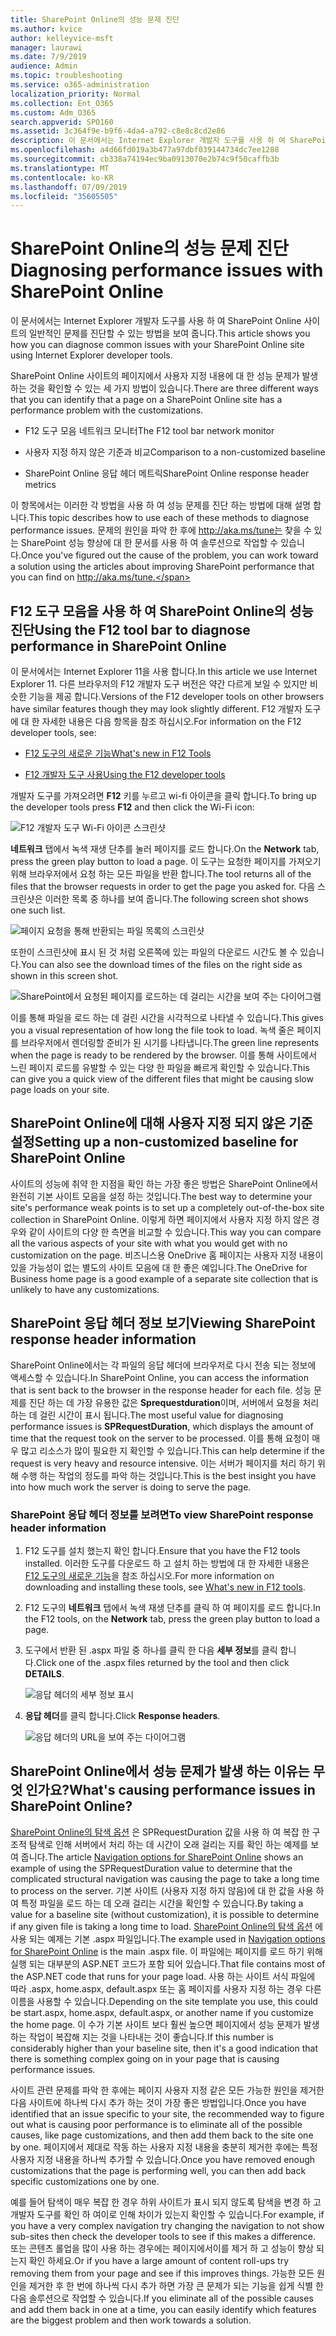 ```yaml
---
title: SharePoint Online의 성능 문제 진단
ms.author: kvice
author: kelleyvice-msft
manager: laurawi
ms.date: 7/9/2019
audience: Admin
ms.topic: troubleshooting
ms.service: o365-administration
localization_priority: Normal
ms.collection: Ent_O365
ms.custom: Adm_O365
search.appverid: SPO160
ms.assetid: 3c364f9e-b9f6-4da4-a792-c8e8c8cd2e86
description: 이 문서에서는 Internet Explorer 개발자 도구를 사용 하 여 SharePoint Online 사이트의 일반적인 문제를 진단할 수 있는 방법을 보여 줍니다.
ms.openlocfilehash: a4d66fd019a3b477a97dbf039144734dc7ee1288
ms.sourcegitcommit: cb338a74194ec9ba0913070e2b74c9f50caffb3b
ms.translationtype: MT
ms.contentlocale: ko-KR
ms.lasthandoff: 07/09/2019
ms.locfileid: "35605505"
---
```

# <a name="diagnosing-performance-issues-with-sharepoint-online"></a><span data-ttu-id="fe5aa-103">SharePoint Online의 성능 문제 진단</span><span class="sxs-lookup"><span data-stu-id="fe5aa-103">Diagnosing performance issues with SharePoint Online</span></span>

<span data-ttu-id="fe5aa-104">이 문서에서는 Internet Explorer 개발자 도구를 사용 하 여 SharePoint Online 사이트의 일반적인 문제를 진단할 수 있는 방법을 보여 줍니다.</span><span class="sxs-lookup"><span data-stu-id="fe5aa-104">This article shows you how you can diagnose common issues with your SharePoint Online site using Internet Explorer developer tools.</span></span>
  
<span data-ttu-id="fe5aa-105">SharePoint Online 사이트의 페이지에서 사용자 지정 내용에 대 한 성능 문제가 발생 하는 것을 확인할 수 있는 세 가지 방법이 있습니다.</span><span class="sxs-lookup"><span data-stu-id="fe5aa-105">There are three different ways that you can identify that a page on a SharePoint Online site has a performance problem with the customizations.</span></span>
  
- <span data-ttu-id="fe5aa-106">F12 도구 모음 네트워크 모니터</span><span class="sxs-lookup"><span data-stu-id="fe5aa-106">The F12 tool bar network monitor</span></span>

- <span data-ttu-id="fe5aa-107">사용자 지정 하지 않은 기준과 비교</span><span class="sxs-lookup"><span data-stu-id="fe5aa-107">Comparison to a non-customized baseline</span></span>

- <span data-ttu-id="fe5aa-108">SharePoint Online 응답 헤더 메트릭</span><span class="sxs-lookup"><span data-stu-id="fe5aa-108">SharePoint Online response header metrics</span></span>

<span data-ttu-id="fe5aa-109">이 항목에서는 이러한 각 방법을 사용 하 여 성능 문제를 진단 하는 방법에 대해 설명 합니다.</span><span class="sxs-lookup"><span data-stu-id="fe5aa-109">This topic describes how to use each of these methods to diagnose performance issues.</span></span> <span data-ttu-id="fe5aa-110">문제의 원인을 파악 한 후에 http://aka.ms/tune는 찾을 수 있는 SharePoint 성능 향상에 대 한 문서를 사용 하 여 솔루션으로 작업할 수 있습니다.</span><span class="sxs-lookup"><span data-stu-id="fe5aa-110">Once you've figured out the cause of the problem, you can work toward a solution using the articles about improving SharePoint performance that you can find on http://aka.ms/tune.</span></span>
  
## <a name="using-the-f12-tool-bar-to-diagnose-performance-in-sharepoint-online"></a><span data-ttu-id="fe5aa-111">F12 도구 모음을 사용 하 여 SharePoint Online의 성능 진단</span><span class="sxs-lookup"><span data-stu-id="fe5aa-111">Using the F12 tool bar to diagnose performance in SharePoint Online</span></span>
<span data-ttu-id="fe5aa-112"><a name="F12ToolInfo"> </a></span><span class="sxs-lookup"><span data-stu-id="fe5aa-112"></span></span>

<span data-ttu-id="fe5aa-113">이 문서에서는 Internet Explorer 11을 사용 합니다.</span><span class="sxs-lookup"><span data-stu-id="fe5aa-113">In this article we use Internet Explorer 11.</span></span> <span data-ttu-id="fe5aa-114">다른 브라우저의 F12 개발자 도구 버전은 약간 다르게 보일 수 있지만 비슷한 기능을 제공 합니다.</span><span class="sxs-lookup"><span data-stu-id="fe5aa-114">Versions of the F12 developer tools on other browsers have similar features though they may look slightly different.</span></span> <span data-ttu-id="fe5aa-115">F12 개발자 도구에 대 한 자세한 내용은 다음 항목을 참조 하십시오.</span><span class="sxs-lookup"><span data-stu-id="fe5aa-115">For information on the F12 developer tools, see:</span></span>
  
- [<span data-ttu-id="fe5aa-116">F12 도구의 새로운 기능</span><span class="sxs-lookup"><span data-stu-id="fe5aa-116">What's new in F12 Tools</span></span>](https://go.microsoft.com/fwlink/p/?LinkId=522545)

- [<span data-ttu-id="fe5aa-117">F12 개발자 도구 사용</span><span class="sxs-lookup"><span data-stu-id="fe5aa-117">Using the F12 developer tools</span></span>](https://go.microsoft.com/fwlink/p/?LinkId=522546)

<span data-ttu-id="fe5aa-118">개발자 도구를 가져오려면 **F12** 키를 누르고 wi-fi 아이콘을 클릭 합니다.</span><span class="sxs-lookup"><span data-stu-id="fe5aa-118">To bring up the developer tools press **F12** and then click the Wi-Fi icon:</span></span>
  
![F12 개발자 도구 Wi-Fi 아이콘 스크린샷](media/27acacbb-5688-459a-aa2f-5c8c5f17b76e.png)
  
<span data-ttu-id="fe5aa-120">**네트워크** 탭에서 녹색 재생 단추를 눌러 페이지를 로드 합니다.</span><span class="sxs-lookup"><span data-stu-id="fe5aa-120">On the **Network** tab, press the green play button to load a page.</span></span> <span data-ttu-id="fe5aa-121">이 도구는 요청한 페이지를 가져오기 위해 브라우저에서 요청 하는 모든 파일을 반환 합니다.</span><span class="sxs-lookup"><span data-stu-id="fe5aa-121">The tool returns all of the files that the browser requests in order to get the page you asked for.</span></span> <span data-ttu-id="fe5aa-122">다음 스크린샷은 이러한 목록 중 하나를 보여 줍니다.</span><span class="sxs-lookup"><span data-stu-id="fe5aa-122">The following screen shot shows one such list.</span></span>
  
![페이지 요청을 통해 반환되는 파일 목록의 스크린샷](media/247a9422-76da-4b0c-bed3-ce77b05e4560.png)
  
<span data-ttu-id="fe5aa-124">또한이 스크린샷에 표시 된 것 처럼 오른쪽에 있는 파일의 다운로드 시간도 볼 수 있습니다.</span><span class="sxs-lookup"><span data-stu-id="fe5aa-124">You can also see the download times of the files on the right side as shown in this screen shot.</span></span>
  
![SharePoint에서 요청된 페이지를 로드하는 데 걸리는 시간을 보여 주는 다이어그램](media/d71ad1fa-9018-4fae-82eb-c1838e7db0ff.png)
  
<span data-ttu-id="fe5aa-126">이를 통해 파일을 로드 하는 데 걸린 시간을 시각적으로 나타낼 수 있습니다.</span><span class="sxs-lookup"><span data-stu-id="fe5aa-126">This gives you a visual representation of how long the file took to load.</span></span> <span data-ttu-id="fe5aa-127">녹색 줄은 페이지를 브라우저에서 렌더링할 준비가 된 시기를 나타냅니다.</span><span class="sxs-lookup"><span data-stu-id="fe5aa-127">The green line represents when the page is ready to be rendered by the browser.</span></span> <span data-ttu-id="fe5aa-128">이를 통해 사이트에서 느린 페이지 로드를 유발할 수 있는 다양 한 파일을 빠르게 확인할 수 있습니다.</span><span class="sxs-lookup"><span data-stu-id="fe5aa-128">This can give you a quick view of the different files that might be causing slow page loads on your site.</span></span>
  
## <a name="setting-up-a-non-customized-baseline-for-sharepoint-online"></a><span data-ttu-id="fe5aa-129">SharePoint Online에 대해 사용자 지정 되지 않은 기준 설정</span><span class="sxs-lookup"><span data-stu-id="fe5aa-129">Setting up a non-customized baseline for SharePoint Online</span></span>
<span data-ttu-id="fe5aa-130"><a name="F12ToolInfo"> </a></span><span class="sxs-lookup"><span data-stu-id="fe5aa-130"></span></span>

<span data-ttu-id="fe5aa-131">사이트의 성능에 취약 한 지점을 확인 하는 가장 좋은 방법은 SharePoint Online에서 완전히 기본 사이트 모음을 설정 하는 것입니다.</span><span class="sxs-lookup"><span data-stu-id="fe5aa-131">The best way to determine your site's performance weak points is to set up a completely out-of-the-box site collection in SharePoint Online.</span></span> <span data-ttu-id="fe5aa-132">이렇게 하면 페이지에서 사용자 지정 하지 않은 경우와 같이 사이트의 다양 한 측면을 비교할 수 있습니다.</span><span class="sxs-lookup"><span data-stu-id="fe5aa-132">This way you can compare all the various aspects of your site with what you would get with no customization on the page.</span></span> <span data-ttu-id="fe5aa-133">비즈니스용 OneDrive 홈 페이지는 사용자 지정 내용이 있을 가능성이 없는 별도의 사이트 모음에 대 한 좋은 예입니다.</span><span class="sxs-lookup"><span data-stu-id="fe5aa-133">The OneDrive for Business home page is a good example of a separate site collection that is unlikely to have any customizations.</span></span>
  
## <a name="viewing-sharepoint-response-header-information"></a><span data-ttu-id="fe5aa-134">SharePoint 응답 헤더 정보 보기</span><span class="sxs-lookup"><span data-stu-id="fe5aa-134">Viewing SharePoint response header information</span></span>
<span data-ttu-id="fe5aa-135"><a name="F12ToolInfo"> </a></span><span class="sxs-lookup"><span data-stu-id="fe5aa-135"></span></span>

<span data-ttu-id="fe5aa-136">SharePoint Online에서는 각 파일의 응답 헤더에 브라우저로 다시 전송 되는 정보에 액세스할 수 있습니다.</span><span class="sxs-lookup"><span data-stu-id="fe5aa-136">In SharePoint Online, you can access the information that is sent back to the browser in the response header for each file.</span></span> <span data-ttu-id="fe5aa-137">성능 문제를 진단 하는 데 가장 유용한 값은 **Sprequestduration**이며, 서버에서 요청을 처리 하는 데 걸린 시간이 표시 됩니다.</span><span class="sxs-lookup"><span data-stu-id="fe5aa-137">The most useful value for diagnosing performance issues is **SPRequestDuration**, which displays the amount of time that the request took on the server to be processed.</span></span> <span data-ttu-id="fe5aa-138">이를 통해 요청이 매우 많고 리소스가 많이 필요한 지 확인할 수 있습니다.</span><span class="sxs-lookup"><span data-stu-id="fe5aa-138">This can help determine if the request is very heavy and resource intensive.</span></span> <span data-ttu-id="fe5aa-139">이는 서버가 페이지를 처리 하기 위해 수행 하는 작업의 정도를 파악 하는 것입니다.</span><span class="sxs-lookup"><span data-stu-id="fe5aa-139">This is the best insight you have into how much work the server is doing to serve the page.</span></span>

### <a name="to-view-sharepoint-response-header-information"></a><span data-ttu-id="fe5aa-140">SharePoint 응답 헤더 정보를 보려면</span><span class="sxs-lookup"><span data-stu-id="fe5aa-140">To view SharePoint response header information</span></span>
  
1. <span data-ttu-id="fe5aa-141">F12 도구를 설치 했는지 확인 합니다.</span><span class="sxs-lookup"><span data-stu-id="fe5aa-141">Ensure that you have the F12 tools installed.</span></span> <span data-ttu-id="fe5aa-142">이러한 도구를 다운로드 하 고 설치 하는 방법에 대 한 자세한 내용은 [F12 도구의 새로운 기능](https://go.microsoft.com/fwlink/p/?LinkId=522545)을 참조 하십시오.</span><span class="sxs-lookup"><span data-stu-id="fe5aa-142">For more information on downloading and installing these tools, see [What's new in F12 tools](https://go.microsoft.com/fwlink/p/?LinkId=522545).</span></span>

2. <span data-ttu-id="fe5aa-143">F12 도구의 **네트워크** 탭에서 녹색 재생 단추를 클릭 하 여 페이지를 로드 합니다.</span><span class="sxs-lookup"><span data-stu-id="fe5aa-143">In the F12 tools, on the **Network** tab, press the green play button to load a page.</span></span>

3. <span data-ttu-id="fe5aa-144">도구에서 반환 된 .aspx 파일 중 하나를 클릭 한 다음 **세부 정보**를 클릭 합니다.</span><span class="sxs-lookup"><span data-stu-id="fe5aa-144">Click one of the .aspx files returned by the tool and then click **DETAILS**.</span></span>

    ![응답 헤더의 세부 정보 표시](media/1f8a044a-caf8-4613-be2b-7e064141ac8a.png)
  
4. <span data-ttu-id="fe5aa-146">**응답 헤더**를 클릭 합니다.</span><span class="sxs-lookup"><span data-stu-id="fe5aa-146">Click **Response headers**.</span></span>

    ![응답 헤더의 URL을 보여 주는 다이어그램](media/efc7076e-447e-447e-882a-ae3aa721e2c3.png)
  
## <a name="whats-causing-performance-issues-in-sharepoint-online"></a><span data-ttu-id="fe5aa-148">SharePoint Online에서 성능 문제가 발생 하는 이유는 무엇 인가요?</span><span class="sxs-lookup"><span data-stu-id="fe5aa-148">What's causing performance issues in SharePoint Online?</span></span>
<span data-ttu-id="fe5aa-149"><a name="F12ToolInfo"> </a></span><span class="sxs-lookup"><span data-stu-id="fe5aa-149"></span></span>

<span data-ttu-id="fe5aa-150">[SharePoint Online의 탐색 옵션](navigation-options-for-sharepoint-online.md) 은 SPRequestDuration 값을 사용 하 여 복잡 한 구조적 탐색로 인해 서버에서 처리 하는 데 시간이 오래 걸리는 지를 확인 하는 예제를 보여 줍니다.</span><span class="sxs-lookup"><span data-stu-id="fe5aa-150">The article [Navigation options for SharePoint Online](navigation-options-for-sharepoint-online.md) shows an example of using the SPRequestDuration value to determine that the complicated structural navigation was causing the page to take a long time to process on the server.</span></span> <span data-ttu-id="fe5aa-151">기본 사이트 (사용자 지정 하지 않음)에 대 한 값을 사용 하 여 특정 파일을 로드 하는 데 오래 걸리는 시간을 확인할 수 있습니다.</span><span class="sxs-lookup"><span data-stu-id="fe5aa-151">By taking a value for a baseline site (without customization), it is possible to determine if any given file is taking a long time to load.</span></span> <span data-ttu-id="fe5aa-152">[SharePoint Online의 탐색 옵션](navigation-options-for-sharepoint-online.md) 에 사용 되는 예제는 기본 .aspx 파일입니다.</span><span class="sxs-lookup"><span data-stu-id="fe5aa-152">The example used in [Navigation options for SharePoint Online](navigation-options-for-sharepoint-online.md) is the main .aspx file.</span></span> <span data-ttu-id="fe5aa-153">이 파일에는 페이지를 로드 하기 위해 실행 되는 대부분의 ASP.NET 코드가 포함 되어 있습니다.</span><span class="sxs-lookup"><span data-stu-id="fe5aa-153">That file contains most of the ASP.NET code that runs for your page load.</span></span> <span data-ttu-id="fe5aa-154">사용 하는 사이트 서식 파일에 따라 .aspx, home.aspx, default.aspx 또는 홈 페이지를 사용자 지정 하는 경우 다른 이름을 사용할 수 있습니다.</span><span class="sxs-lookup"><span data-stu-id="fe5aa-154">Depending on the site template you use, this could be start.aspx, home.aspx, default.aspx, or another name if you customize the home page.</span></span> <span data-ttu-id="fe5aa-155">이 수가 기본 사이트 보다 훨씬 높으면 페이지에서 성능 문제가 발생 하는 작업이 복잡해 지는 것을 나타내는 것이 좋습니다.</span><span class="sxs-lookup"><span data-stu-id="fe5aa-155">If this number is considerably higher than your baseline site, then it's a good indication that there is something complex going on in your page that is causing performance issues.</span></span>
  
<span data-ttu-id="fe5aa-156">사이트 관련 문제를 파악 한 후에는 페이지 사용자 지정 같은 모든 가능한 원인을 제거한 다음 사이트에 하나씩 다시 추가 하는 것이 가장 좋은 방법입니다.</span><span class="sxs-lookup"><span data-stu-id="fe5aa-156">Once you have identified that an issue specific to your site, the recommended way to figure out what is causing poor performance is to eliminate all of the possible causes, like page customizations, and then add them back to the site one by one.</span></span> <span data-ttu-id="fe5aa-157">페이지에서 제대로 작동 하는 사용자 지정 내용을 충분히 제거한 후에는 특정 사용자 지정 내용을 하나씩 추가할 수 있습니다.</span><span class="sxs-lookup"><span data-stu-id="fe5aa-157">Once you have removed enough customizations that the page is performing well, you can then add back specific customizations one by one.</span></span>
  
<span data-ttu-id="fe5aa-158">예를 들어 탐색이 매우 복잡 한 경우 하위 사이트가 표시 되지 않도록 탐색을 변경 하 고 개발자 도구를 확인 하 여이로 인해 차이가 있는지 확인할 수 있습니다.</span><span class="sxs-lookup"><span data-stu-id="fe5aa-158">For example, if you have a very complex navigation try changing the navigation to not show sub-sites then check the developer tools to see if this makes a difference.</span></span> <span data-ttu-id="fe5aa-159">또는 콘텐츠 롤업을 많이 사용 하는 경우에는 페이지에서이를 제거 하 고 성능이 향상 되는지 확인 하세요.</span><span class="sxs-lookup"><span data-stu-id="fe5aa-159">Or if you have a large amount of content roll-ups try removing them from your page and see if this improves things.</span></span> <span data-ttu-id="fe5aa-160">가능한 모든 원인을 제거한 후 한 번에 하나씩 다시 추가 하면 가장 큰 문제가 되는 기능을 쉽게 식별 한 다음 솔루션으로 작업할 수 있습니다.</span><span class="sxs-lookup"><span data-stu-id="fe5aa-160">If you eliminate all of the possible causes and add them back in one at a time, you can easily identify which features are the biggest problem and then work towards a solution.</span></span>
